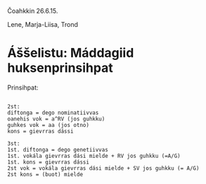 Čoahkkin 26.6.15.

Lene, Marja-Liisa, Trond

#  Áššelistu: Máddagiid huksenprinsihpat

Prinsihpat:

```

2st:
diftonga = dego nominatiivvas
oanehis vok = a^RV (jos guhkku)
guhkes vok = aa (jos otno)
kons = gievrras dássi

3st:
1st. diftonga = dego genetiivvas
1st. vokála gievrras dási mielde + RV jos guhkku (=A/G)
1st. kons = gievrras dássi
2st vok = vokála gievrras dási mielde + SV jos guhkku (= A/G)
2st kons = (buot) mielde
```
